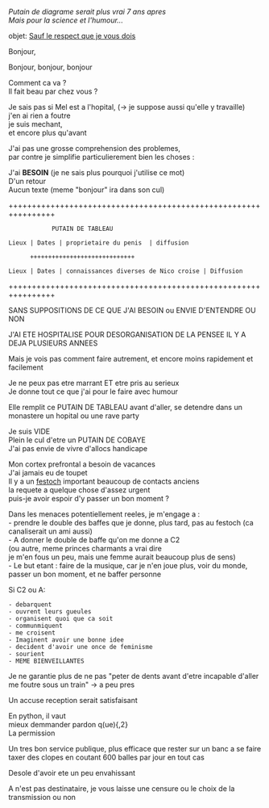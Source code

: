 *Putain de diagrame serait plus vrai 7 ans apres*  
*Mais pour la science et l'humour...*

objet: [Sauf le respect que je vous dois](https://www.youtube.com/watch?v=kdM40IeznnI&list=RDkdM40IeznnI&start_radio=1)

Bonjour,

Bonjour, bonjour, bonjour

Comment ca va ?  
Il fait beau par chez vous ?  

Je sais pas si Mel est a l'hopital, (-> je suppose aussi qu'elle y travaille)  
j'en ai rien a foutre  
je suis mechant,  
et encore plus qu'avant  

J'ai pas une grosse comprehension des problemes,  
par contre je simplifie particulierement bien les choses :

J'ai **BESOIN** (je ne sais plus pourquoi j'utilise ce mot)  
D'un retour  
Aucun texte (meme "bonjour" ira dans son cul)

++++++++++++++++++++++++++++++++++++++++++++++++++++++++++++++++

                PUTAIN DE TABLEAU

    Lieux | Dates | proprietaire du penis  | diffusion

          +++++++++++++++++++++++++++++

    Lieux | Dates | connaissances diverses de Nico croise | Diffusion

++++++++++++++++++++++++++++++++++++++++++++++++++++++++++++++++

SANS SUPPOSITIONS DE CE QUE J'AI BESOIN ou ENVIE D'ENTENDRE OU NON

J'AI ETE HOSPITALISE POUR DESORGANISATION DE LA PENSEE IL Y A DEJA PLUSIEURS ANNEES

Mais je vois pas comment faire autrement, et encore moins rapidement et facilement

Je ne peux pas etre marrant ET etre pris au serieux  
Je donne tout ce que j'ai pour le faire avec humour

Elle remplit ce PUTAIN DE TABLEAU avant d'aller, se detendre dans un monastere un hopital ou une rave party

Je suis VIDE  
Plein le cul d'etre un PUTAIN DE COBAYE  
J'ai pas envie de vivre d'allocs handicape

Mon cortex prefrontal a besoin de vacances  
J'ai jamais eu de toupet  
Il y a un [festoch](shy-ni/scenes/tsiga.md) important beaucoup de contacts anciens  
la requete a quelque chose d'assez urgent  
puis-je avoir espoir d'y passer un bon moment ?

Dans les menaces potentiellement reeles, je m'engage a :  
    - prendre le double des baffes que je donne, plus tard, pas au festoch (ca canaliserait un ami aussi)  
    - A donner le double de baffe qu'on me donne a C2  
        (ou autre, meme princes charmants a vrai dire  
        je m'en fous un peu, mais une femme aurait beaucoup plus de sens)  
    - Le but etant : faire de la musique, car je n'en joue plus, voir du monde, passer un bon moment, et ne baffer personne

Si C2 ou A:

    - debarquent
    - ouvrent leurs gueules
    - organisent quoi que ca soit
    - communmiquent
    - me croisent
    - Imaginent avoir une bonne idee
    - decident d'avoir une once de feminisme
    - sourient
    - MEME BIENVEILLANTES

Je ne garantie plus de ne pas "peter de dents avant d'etre incapable d'aller me foutre sous un train" -> a peu pres

Un accuse reception serait satisfaisant

En python, il vaut  
mieux demmander pardon q(ue){,2}  
La permission

Un tres bon service publique, plus efficace que rester sur un banc a se faire taxer des clopes en coutant 600 balles par jour en tout cas

Desole d'avoir ete un peu envahissant

A n'est pas destinataire, je vous laisse une censure ou le choix de la transmission ou non

